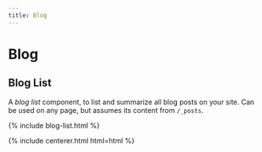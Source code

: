 ```yaml
---
title: Blog
---
```


# <i class="fas fa-feather-alt"></i>Blog

## Blog List

A _blog list_ component, to list and summarize all blog posts on your site.
Can be used on any page, but assumes its content from `/_posts`.

{% include blog-list.html %}

{% include centerer.html html=html %}
